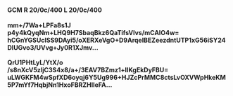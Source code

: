 #### GCM R 20/0c/400 L 20/0c/400
**mm+/7Wa+LPFa8s1J**<br/>**p4y4kQyqNm+LHQ9H7SbaqBkz6QaTifsVlvs/mCAlO4w=**<br/>**hCGnYGSUclSS9DAyi5/oXERXeVgO+D9ArqeIBEZeezdntUTP1xG56iSY24DlUGvo3/UVvg+Jy0R1XJmv...**<br/><br/>
**QrU1PHtLyL/YtX/o**<br/>**/s8nXcV5zljC3S4x8/a+/3EAV7BZmz1+lIKgEkDyFBU=**<br/>**uLWGKFM4wSpfXD6oyqj6Y5Ug996+HJZcPrMMC8ctsLvOXVWpHkeKM5P7mYf7HqbjNn1HxoFBRZHIIeFA...**